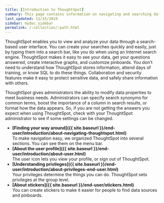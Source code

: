 ```yaml
---
title: [Introduction to ThoughtSpot]
summary: This page contains information on navigating and searching data with ThoughtSpot. It assists you with starting new searches, managing your pinboards, and troubleshooting.
last_updated: 11/15/2019
sidebar: mydoc_sidebar
permalink: /:collection/:path.html
---
```


ThoughtSpot enables you to view and analyze your data through a search-based user interface. You can create your searches quickly and easily, just by typing them into a search bar, like you do when using an Internet search engine. ThoughtSpot makes it easy to see your data, get your questions answered, create interactive graphs, and customize pinboards. You don't need to understand how ThoughtSpot stores information, attend days of training, or know SQL to do these things. Collaboration and security features make it easy to protect sensitive data, and safely share information with others.

ThoughtSpot gives administrators the ability to modify data properties to meet business needs. Administrators can specify search synonyms for common terms, boost the importance of a column in search results, or format how the data appears. So, if you are not getting the answers you expect when using ThoughtSpot, check with your ThoughtSpot administrator to see if some settings can be changed.

-   **[Finding your way around]({{ site.baseurl }}/end-user/introduction/about-navigating-thoughtspot.html)**  
To make navigation easy, we organized ThoughtSpot into several sections. You can see them on the menu bar.
-   **[About the user profile]({{ site.baseurl }}/end-user/introduction/about-user.html)**  
The user icon lets you view your profile, or sign out of ThoughtSpot.
-   **[Understanding privileges]({{ site.baseurl }}/end-user/introduction/about-privileges-end-user.html)**  
Your privileges determine the things you can do. ThoughtSpot sets privileges at the group level.
-   **[About stickers]({{ site.baseurl }}/end-user/stickers.html)**  
 You can create stickers to make it easier for people to find data sources and pinboards.
